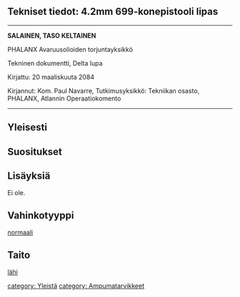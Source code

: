 ## Tekniset tiedot: 4.2mm 699-konepistooli lipas

------------------------------------------------------------------------

**SALAINEN, TASO KELTAINEN**

PHALANX Avaruusolioiden torjuntayksikkö

Tekninen dokumentti, Delta lupa

Kirjattu: 20 maaliskuuta 2084

Kirjannut: Kom. Paul Navarre, Tutkimusyksikkö: Tekniikan osasto,
PHALANX, Atlannin Operaatiokomento

------------------------------------------------------------------------

## Yleisesti

## Suositukset

## Lisäyksiä

Ei ole.

## Vahinkotyyppi

[normaali](Vahinko/Normaali "wikilink")

## Taito

[lähi](Taidot/Lähi "wikilink")

[category: Yleistä](category:_Yleistä "wikilink") [category:
Ampumatarvikkeet](category:_Ampumatarvikkeet "wikilink")